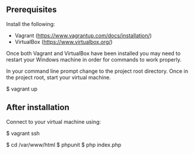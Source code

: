 Prerequisites
------------- 
Install the following:

* Vagrant (https://www.vagrantup.com/docs/installation/)
* VirtualBox (https://www.virtualbox.org/)

Once both Vagrant and VirtualBox have been installed you may need to restart your
Windows machine in order for commands to work properly.

In your command line prompt change to the project root directory.
Once in the project root, start your virtual machine.

$ vagrant up


After installation
------------------

Connect to your virtual machine using:

$ vagrant ssh

$ cd /var/www/html
$ phpunit
$ php index.php